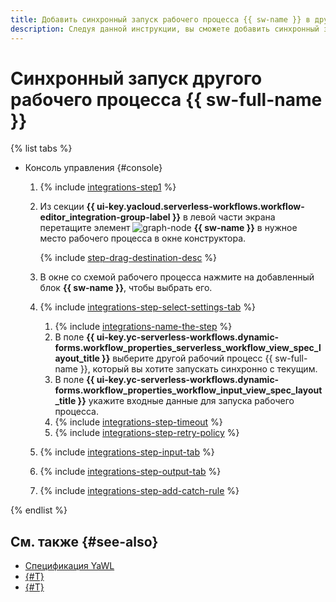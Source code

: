 ```yaml
---
title: Добавить синхронный запуск рабочего процесса {{ sw-name }} в другой рабочий процесс {{ sw-name }}
description: Следуя данной инструкции, вы сможете добавить синхронный запуск рабочего процесса {{ sw-full-name }} в другой рабочий процесс {{ sw-name }} с помощью конструктора шагов рабочего процесса.
---
```


# Синхронный запуск другого рабочего процесса {{ sw-full-name }}

{% list tabs %}

- Консоль управления {#console}

  1. {% include [integrations-step1](../../../../_includes/serverless-integrations/workflows-constructor/integrations-step1.md) %} 
  1. Из секции **{{ ui-key.yacloud.serverless-workflows.workflow-editor_integration-group-label }}** в левой части экрана перетащите элемент ![graph-node](../../../../_assets/console-icons/graph-node.svg) **{{ sw-name }}** в нужное место рабочего процесса в окне конструктора.

      {% include [step-drag-destination-desc](../../../../_includes/serverless-integrations/workflows-constructor/step-drag-destination-desc.md) %}
  1. В окне со схемой рабочего процесса нажмите на добавленный блок **{{ sw-name }}**, чтобы выбрать его.
  1. {% include [integrations-step-select-settings-tab](../../../../_includes/serverless-integrations/workflows-constructor/integrations-step-select-settings-tab.md) %}

      1. {% include [integrations-name-the-step](../../../../_includes/serverless-integrations/workflows-constructor/integrations-name-the-step.md) %}
      1. В поле **{{ ui-key.yc-serverless-workflows.dynamic-forms.workflow_properties_serverless_workflow_view_spec_layout_title }}** выберите другой рабочий процесс {{ sw-full-name }}, который вы хотите запускать синхронно с текущим.
      1. В поле **{{ ui-key.yc-serverless-workflows.dynamic-forms.workflow_properties_workflow_input_view_spec_layout_title }}** укажите входные данные для запуска рабочего процесса.
      1. {% include [integrations-step-timeout](../../../../_includes/serverless-integrations/workflows-constructor/integrations-step-timeout.md) %}
      1. {% include [integrations-step-retry-policy](../../../../_includes/serverless-integrations/workflows-constructor/integrations-step-retry-policy.md) %}
  1. {% include [integrations-step-input-tab](../../../../_includes/serverless-integrations/workflows-constructor/integrations-step-input-tab.md) %}
  1. {% include [integrations-step-output-tab](../../../../_includes/serverless-integrations/workflows-constructor/integrations-step-output-tab.md) %}
  1. {% include [integrations-step-add-catch-rule](../../../../_includes/serverless-integrations/workflows-constructor/integrations-step-add-catch-rule.md) %}

{% endlist %}

## См. также {#see-also}

* [Спецификация YaWL](../../../concepts/workflows/yawl/integration/workflow.md)
* [{#T}](../workflow/create-constructor.md)
* [{#T}](../workflow/update.md)
